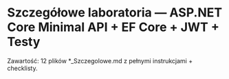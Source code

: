 # Szczegółowe laboratoria — ASP.NET Core Minimal API + EF Core + JWT + Testy

Zawartość: 12 plików *_Szczegolowe.md z pełnymi instrukcjami + checklisty.

